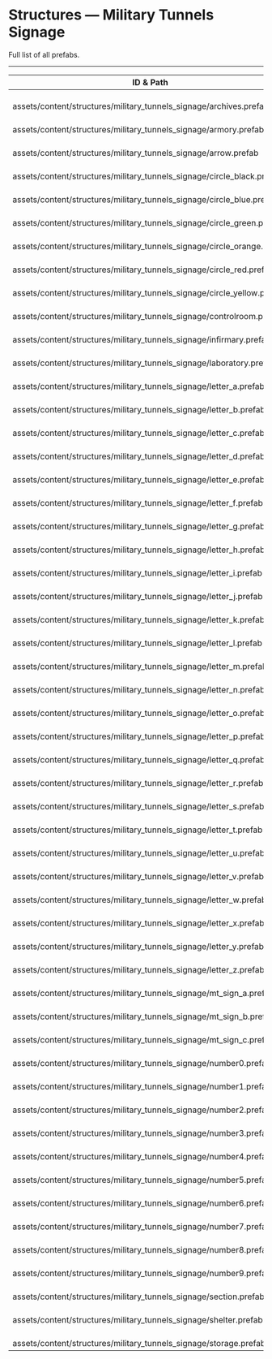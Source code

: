 # Structures — Military Tunnels Signage
Full list of all <Badge type="warning" text="54"/> prefabs.

---
| ID & Path |
| --- |
| <a href="#593733791"><Badge id="593733791" type="tip" text="#"/></a> <Badge type="tip" text="593733791"/> <br> assets/content/structures/military_tunnels_signage/archives.prefab |
| <a href="#1171087091"><Badge id="1171087091" type="tip" text="#"/></a> <Badge type="tip" text="1171087091"/> <br> assets/content/structures/military_tunnels_signage/armory.prefab |
| <a href="#1349144762"><Badge id="1349144762" type="tip" text="#"/></a> <Badge type="tip" text="1349144762"/> <br> assets/content/structures/military_tunnels_signage/arrow.prefab |
| <a href="#693833053"><Badge id="693833053" type="tip" text="#"/></a> <Badge type="tip" text="693833053"/> <br> assets/content/structures/military_tunnels_signage/circle_black.prefab |
| <a href="#2975724461"><Badge id="2975724461" type="tip" text="#"/></a> <Badge type="tip" text="2975724461"/> <br> assets/content/structures/military_tunnels_signage/circle_blue.prefab |
| <a href="#4109758951"><Badge id="4109758951" type="tip" text="#"/></a> <Badge type="tip" text="4109758951"/> <br> assets/content/structures/military_tunnels_signage/circle_green.prefab |
| <a href="#1844340397"><Badge id="1844340397" type="tip" text="#"/></a> <Badge type="tip" text="1844340397"/> <br> assets/content/structures/military_tunnels_signage/circle_orange.prefab |
| <a href="#1786093743"><Badge id="1786093743" type="tip" text="#"/></a> <Badge type="tip" text="1786093743"/> <br> assets/content/structures/military_tunnels_signage/circle_red.prefab |
| <a href="#1108872848"><Badge id="1108872848" type="tip" text="#"/></a> <Badge type="tip" text="1108872848"/> <br> assets/content/structures/military_tunnels_signage/circle_yellow.prefab |
| <a href="#1187195673"><Badge id="1187195673" type="tip" text="#"/></a> <Badge type="tip" text="1187195673"/> <br> assets/content/structures/military_tunnels_signage/controlroom.prefab |
| <a href="#3781756833"><Badge id="3781756833" type="tip" text="#"/></a> <Badge type="tip" text="3781756833"/> <br> assets/content/structures/military_tunnels_signage/infirmary.prefab |
| <a href="#234937298"><Badge id="234937298" type="tip" text="#"/></a> <Badge type="tip" text="234937298"/> <br> assets/content/structures/military_tunnels_signage/laboratory.prefab |
| <a href="#2668510687"><Badge id="2668510687" type="tip" text="#"/></a> <Badge type="tip" text="2668510687"/> <br> assets/content/structures/military_tunnels_signage/letter_a.prefab |
| <a href="#491222911"><Badge id="491222911" type="tip" text="#"/></a> <Badge type="tip" text="491222911"/> <br> assets/content/structures/military_tunnels_signage/letter_b.prefab |
| <a href="#3358379765"><Badge id="3358379765" type="tip" text="#"/></a> <Badge type="tip" text="3358379765"/> <br> assets/content/structures/military_tunnels_signage/letter_c.prefab |
| <a href="#3940114902"><Badge id="3940114902" type="tip" text="#"/></a> <Badge type="tip" text="3940114902"/> <br> assets/content/structures/military_tunnels_signage/letter_d.prefab |
| <a href="#3690090286"><Badge id="3690090286" type="tip" text="#"/></a> <Badge type="tip" text="3690090286"/> <br> assets/content/structures/military_tunnels_signage/letter_e.prefab |
| <a href="#1955124163"><Badge id="1955124163" type="tip" text="#"/></a> <Badge type="tip" text="1955124163"/> <br> assets/content/structures/military_tunnels_signage/letter_f.prefab |
| <a href="#1978595701"><Badge id="1978595701" type="tip" text="#"/></a> <Badge type="tip" text="1978595701"/> <br> assets/content/structures/military_tunnels_signage/letter_g.prefab |
| <a href="#3036864937"><Badge id="3036864937" type="tip" text="#"/></a> <Badge type="tip" text="3036864937"/> <br> assets/content/structures/military_tunnels_signage/letter_h.prefab |
| <a href="#1218970215"><Badge id="1218970215" type="tip" text="#"/></a> <Badge type="tip" text="1218970215"/> <br> assets/content/structures/military_tunnels_signage/letter_i.prefab |
| <a href="#3844406919"><Badge id="3844406919" type="tip" text="#"/></a> <Badge type="tip" text="3844406919"/> <br> assets/content/structures/military_tunnels_signage/letter_j.prefab |
| <a href="#3481260182"><Badge id="3481260182" type="tip" text="#"/></a> <Badge type="tip" text="3481260182"/> <br> assets/content/structures/military_tunnels_signage/letter_k.prefab |
| <a href="#1554136027"><Badge id="1554136027" type="tip" text="#"/></a> <Badge type="tip" text="1554136027"/> <br> assets/content/structures/military_tunnels_signage/letter_l.prefab |
| <a href="#2528602136"><Badge id="2528602136" type="tip" text="#"/></a> <Badge type="tip" text="2528602136"/> <br> assets/content/structures/military_tunnels_signage/letter_m.prefab |
| <a href="#3709867063"><Badge id="3709867063" type="tip" text="#"/></a> <Badge type="tip" text="3709867063"/> <br> assets/content/structures/military_tunnels_signage/letter_n.prefab |
| <a href="#2489834613"><Badge id="2489834613" type="tip" text="#"/></a> <Badge type="tip" text="2489834613"/> <br> assets/content/structures/military_tunnels_signage/letter_o.prefab |
| <a href="#775854739"><Badge id="775854739" type="tip" text="#"/></a> <Badge type="tip" text="775854739"/> <br> assets/content/structures/military_tunnels_signage/letter_p.prefab |
| <a href="#4105307909"><Badge id="4105307909" type="tip" text="#"/></a> <Badge type="tip" text="4105307909"/> <br> assets/content/structures/military_tunnels_signage/letter_q.prefab |
| <a href="#638347284"><Badge id="638347284" type="tip" text="#"/></a> <Badge type="tip" text="638347284"/> <br> assets/content/structures/military_tunnels_signage/letter_r.prefab |
| <a href="#3782502415"><Badge id="3782502415" type="tip" text="#"/></a> <Badge type="tip" text="3782502415"/> <br> assets/content/structures/military_tunnels_signage/letter_s.prefab |
| <a href="#1027880868"><Badge id="1027880868" type="tip" text="#"/></a> <Badge type="tip" text="1027880868"/> <br> assets/content/structures/military_tunnels_signage/letter_t.prefab |
| <a href="#4129468480"><Badge id="4129468480" type="tip" text="#"/></a> <Badge type="tip" text="4129468480"/> <br> assets/content/structures/military_tunnels_signage/letter_u.prefab |
| <a href="#2620585288"><Badge id="2620585288" type="tip" text="#"/></a> <Badge type="tip" text="2620585288"/> <br> assets/content/structures/military_tunnels_signage/letter_v.prefab |
| <a href="#1666935529"><Badge id="1666935529" type="tip" text="#"/></a> <Badge type="tip" text="1666935529"/> <br> assets/content/structures/military_tunnels_signage/letter_w.prefab |
| <a href="#2467298332"><Badge id="2467298332" type="tip" text="#"/></a> <Badge type="tip" text="2467298332"/> <br> assets/content/structures/military_tunnels_signage/letter_x.prefab |
| <a href="#3679731434"><Badge id="3679731434" type="tip" text="#"/></a> <Badge type="tip" text="3679731434"/> <br> assets/content/structures/military_tunnels_signage/letter_y.prefab |
| <a href="#1697319372"><Badge id="1697319372" type="tip" text="#"/></a> <Badge type="tip" text="1697319372"/> <br> assets/content/structures/military_tunnels_signage/letter_z.prefab |
| <a href="#154288761"><Badge id="154288761" type="tip" text="#"/></a> <Badge type="tip" text="154288761"/> <br> assets/content/structures/military_tunnels_signage/mt_sign_a.prefab |
| <a href="#547781405"><Badge id="547781405" type="tip" text="#"/></a> <Badge type="tip" text="547781405"/> <br> assets/content/structures/military_tunnels_signage/mt_sign_b.prefab |
| <a href="#3073897558"><Badge id="3073897558" type="tip" text="#"/></a> <Badge type="tip" text="3073897558"/> <br> assets/content/structures/military_tunnels_signage/mt_sign_c.prefab |
| <a href="#2740687181"><Badge id="2740687181" type="tip" text="#"/></a> <Badge type="tip" text="2740687181"/> <br> assets/content/structures/military_tunnels_signage/number0.prefab |
| <a href="#1865922381"><Badge id="1865922381" type="tip" text="#"/></a> <Badge type="tip" text="1865922381"/> <br> assets/content/structures/military_tunnels_signage/number1.prefab |
| <a href="#4292972501"><Badge id="4292972501" type="tip" text="#"/></a> <Badge type="tip" text="4292972501"/> <br> assets/content/structures/military_tunnels_signage/number2.prefab |
| <a href="#3389230713"><Badge id="3389230713" type="tip" text="#"/></a> <Badge type="tip" text="3389230713"/> <br> assets/content/structures/military_tunnels_signage/number3.prefab |
| <a href="#2256628427"><Badge id="2256628427" type="tip" text="#"/></a> <Badge type="tip" text="2256628427"/> <br> assets/content/structures/military_tunnels_signage/number4.prefab |
| <a href="#3370834221"><Badge id="3370834221" type="tip" text="#"/></a> <Badge type="tip" text="3370834221"/> <br> assets/content/structures/military_tunnels_signage/number5.prefab |
| <a href="#3339647907"><Badge id="3339647907" type="tip" text="#"/></a> <Badge type="tip" text="3339647907"/> <br> assets/content/structures/military_tunnels_signage/number6.prefab |
| <a href="#413403103"><Badge id="413403103" type="tip" text="#"/></a> <Badge type="tip" text="413403103"/> <br> assets/content/structures/military_tunnels_signage/number7.prefab |
| <a href="#1963342849"><Badge id="1963342849" type="tip" text="#"/></a> <Badge type="tip" text="1963342849"/> <br> assets/content/structures/military_tunnels_signage/number8.prefab |
| <a href="#1024265129"><Badge id="1024265129" type="tip" text="#"/></a> <Badge type="tip" text="1024265129"/> <br> assets/content/structures/military_tunnels_signage/number9.prefab |
| <a href="#1276051324"><Badge id="1276051324" type="tip" text="#"/></a> <Badge type="tip" text="1276051324"/> <br> assets/content/structures/military_tunnels_signage/section.prefab |
| <a href="#4152762302"><Badge id="4152762302" type="tip" text="#"/></a> <Badge type="tip" text="4152762302"/> <br> assets/content/structures/military_tunnels_signage/shelter.prefab |
| <a href="#1993535277"><Badge id="1993535277" type="tip" text="#"/></a> <Badge type="tip" text="1993535277"/> <br> assets/content/structures/military_tunnels_signage/storage.prefab |
